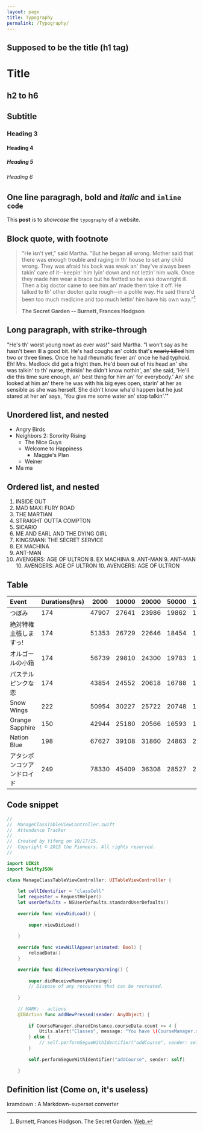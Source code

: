 ```yaml
---
layout: page
title: Typography
permalink: /Typography/
---
```


Supposed to be the title (h1 tag)
---

Title
===

h2 to h6
---

Subtitle
---

### Heading 3

#### Heading 4

##### Heading 5

###### Heading 6

One line paragragh, **bold** and *italic* and `inline code`
---

This **post** is to *showcase* the `typography` of a website. 

Block quote, with footnote
---

>"He isn't yet," said Martha. "But he began all wrong. Mother said that there was enough trouble and raging in th' house to set any child wrong. They was afraid his back was weak an' they've always been takin' care of it--keepin' him lyin' down and not lettin' him walk. Once they made him wear a brace but he fretted so he was downright ill. Then a big doctor came to see him an' made them take it off. He talked to th' other doctor quite rough--in a polite way. He said there'd been too much medicine and too much lettin' him have his own way."[^1]
>
>**The Secret Garden -- Burnett, Frances Hodgson**

Long paragraph, with strike-through
---

"He's th' worst young nowt as ever was!" said Martha. "I won't say as he hasn't been ill a good bit. He's had coughs an' colds that's ~~nearly killed~~ him two or three times. Once he had rheumatic fever an' once he had typhoid. Eh! Mrs. Medlock did get a fright then. He'd been out of his head an' she was talkin' to th' nurse, thinkin' he didn't know nothin', an' she said, 'He'll die this time sure enough, an' best thing for him an' for everybody.' An' she looked at him an' there he was with his big eyes open, starin' at her as sensible as she was herself. She didn't know wha'd happen but he just stared at her an' says, 'You give me some water an' stop talkin'.'"

Unordered list, and nested
---

- Angry Birds
- Neighbors 2: Sorority Rising
    - The Nice Guys
    - Welcome to Happiness
        - Maggie's Plan
    - 	Weiner
- Ma ma

Ordered list, and nested
---

1. INSIDE OUT
2. MAD MAX: FURY ROAD
3. THE MARTIAN
4. STRAIGHT OUTTA COMPTON
5. SICARIO
6. ME AND EARL AND THE DYING GIRL
7. KINGSMAN: THE SECRET SERVICE
8. EX MACHINA
9. ANT-MAN
10. AVENGERS: AGE OF ULTRON
    8. EX MACHINA
    9. ANT-MAN
         9. ANT-MAN
        10. AVENGERS: AGE OF ULTRON 
    10. AVENGERS: AGE OF ULTRON


Table
---

Event | Durations(hrs) | 2000 | 10000 | 20000 | 50000 | 100000 
:--   |       --- |  --- |   --- |   --- |   --- | --- 
つぼみ | 174 | 47907 | 27641 | 23986 | 19862 | 17215
絶対特権主張しますっ! | 174 | 51353 | 26729 | 22646 | 18454 | 15722
オルゴールの小箱 | 174 | 56739 | 29810 | 24300 | 19783 | 17425
パステルピンクな恋 | 174 | 43854 | 24552 | 20618 | 16788 | 14276
Snow Wings | 222 | 50954 | 30227 | 25722 | 20748 | 17416
Orange Sapphire | 150 | 42944 | 25180 | 20566 | 16593 | 14230
Nation Blue | 198 | 67627 | 39108 | 31860 | 24863 | 21949
アタシポンコツアンドロイド | 249 | 78330 | 45409 | 36308 | 28527 | 24542

Code snippet
---

```swift
//
//  ManageClassTableViewController.swift
//  Attendance Tracker
//
//  Created by Yifeng on 10/17/15.
//  Copyright © 2015 the Pioneers. All rights reserved.
//

import UIKit
import SwiftyJSON

class ManageClassTableViewController: UITableViewController {
    
    let cellIdentifier = "classCell"
    let requester = RequestHelper()
    let userDefaults = NSUserDefaults.standardUserDefaults()
    
    override func viewDidLoad() {
        
        super.viewDidLoad()
    
    }
    
    override func viewWillAppear(animated: Bool) {
        reloadData()
    }

    override func didReceiveMemoryWarning() {
        
        super.didReceiveMemoryWarning()
        // Dispose of any resources that can be recreated.
        
    }
    
    // MARK: - actions
    @IBAction func addNewPressed(sender: AnyObject) {
        
        if CourseManager.sharedInstance.courseData.count >= 4 {
            Utils.alert("Classes", message: "You have \(CourseManager.sharedInstance.courseData.count) classes now")
        } else {
            // self.performSegueWithIdentifier("addCourse", sender: self)
        }
        
        self.performSegueWithIdentifier("addCourse", sender: self)
        
    }
```

Definition list (Come on, it's useless)
---
kramdown
: A Markdown-superset converter


[^1]: Burnett, Frances Hodgson. The Secret Garden. [Web.][secret-garden]

[secret-garden]: http://www.pagebypagebooks.com/Frances_Hodgson_Burnett/The_Secret_Garden/
